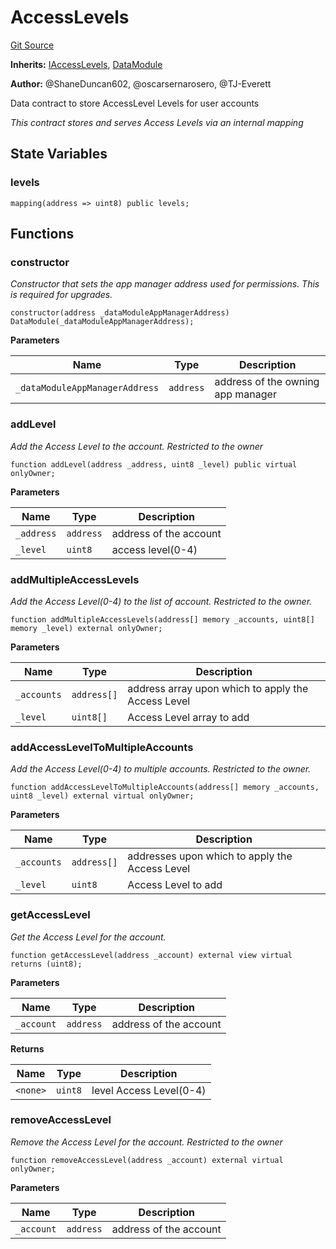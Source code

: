 # AccessLevels
[Git Source](https://github.com/thrackle-io/tron/blob/a0e7b20980bb06404eb010a144cfad3764962831/src/client/application/data/AccessLevels.sol)

**Inherits:**
[IAccessLevels](/src/client/application/data/IAccessLevels.sol/interface.IAccessLevels.md), [DataModule](/src/client/application/data/DataModule.sol/abstract.DataModule.md)

**Author:**
@ShaneDuncan602, @oscarsernarosero, @TJ-Everett

Data contract to store AccessLevel Levels for user accounts

*This contract stores and serves Access Levels via an internal mapping*


## State Variables
### levels

```solidity
mapping(address => uint8) public levels;
```


## Functions
### constructor

*Constructor that sets the app manager address used for permissions. This is required for upgrades.*


```solidity
constructor(address _dataModuleAppManagerAddress) DataModule(_dataModuleAppManagerAddress);
```
**Parameters**

|Name|Type|Description|
|----|----|-----------|
|`_dataModuleAppManagerAddress`|`address`|address of the owning app manager|


### addLevel

*Add the Access Level to the account. Restricted to the owner*


```solidity
function addLevel(address _address, uint8 _level) public virtual onlyOwner;
```
**Parameters**

|Name|Type|Description|
|----|----|-----------|
|`_address`|`address`|address of the account|
|`_level`|`uint8`|access level(0-4)|


### addMultipleAccessLevels

*Add the Access Level(0-4) to the list of account. Restricted to the owner.*


```solidity
function addMultipleAccessLevels(address[] memory _accounts, uint8[] memory _level) external onlyOwner;
```
**Parameters**

|Name|Type|Description|
|----|----|-----------|
|`_accounts`|`address[]`|address array upon which to apply the Access Level|
|`_level`|`uint8[]`|Access Level array to add|


### addAccessLevelToMultipleAccounts

*Add the Access Level(0-4) to multiple accounts. Restricted to the owner.*


```solidity
function addAccessLevelToMultipleAccounts(address[] memory _accounts, uint8 _level) external virtual onlyOwner;
```
**Parameters**

|Name|Type|Description|
|----|----|-----------|
|`_accounts`|`address[]`|addresses upon which to apply the Access Level|
|`_level`|`uint8`|Access Level to add|


### getAccessLevel

*Get the Access Level for the account.*


```solidity
function getAccessLevel(address _account) external view virtual returns (uint8);
```
**Parameters**

|Name|Type|Description|
|----|----|-----------|
|`_account`|`address`|address of the account|

**Returns**

|Name|Type|Description|
|----|----|-----------|
|`<none>`|`uint8`|level Access Level(0-4)|


### removeAccessLevel

*Remove the Access Level for the account. Restricted to the owner*


```solidity
function removeAccessLevel(address _account) external virtual onlyOwner;
```
**Parameters**

|Name|Type|Description|
|----|----|-----------|
|`_account`|`address`|address of the account|


